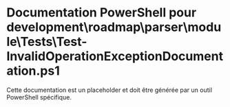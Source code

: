 # Documentation PowerShell pour development\roadmap\parser\module\Tests\Test-InvalidOperationExceptionDocumentation.ps1

Cette documentation est un placeholder et doit être générée par un outil PowerShell spécifique.
